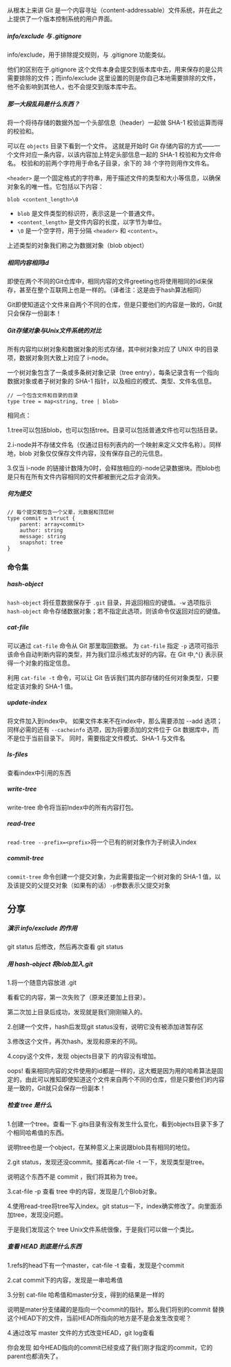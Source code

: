 从根本上来讲 Git 是一个内容寻址（content-addressable）文件系统，并在此之上提供了一个版本控制系统的用户界面。 



##### info/exclude 与 .gitignore

info/exclude，用于排除提交规则，与 .gitignore 功能类似。

他们的区别在于.gitignore 这个文件本身会提交到版本库中去，用来保存的是公共需要排除的文件；而info/exclude 这里设置的则是你自己本地需要排除的文件，他不会影响到其他人，也不会提交到版本库中去。



##### 那一大段乱码是什么东西？

将一个将待存储的数据外加一个头部信息（header）一起做 SHA-1 校验运算而得的校验和。

可以在 `objects` 目录下看到一个文件。 这就是开始时 Git 存储内容的方式——一个文件对应一条内容，以该内容加上特定头部信息一起的 SHA-1 校验和为文件命名。 校验和的前两个字符用于命名子目录，余下的 38 个字符则用作文件名。

`<header>` 是一个固定格式的字符串，用于描述文件的类型和大小等信息，以确保对象名的唯一性。它包括以下内容：

```
blob <content_length>\0
```

- `blob` 是文件类型的标识符，表示这是一个普通文件。
- `<content_length>` 是文件内容的长度，以字节为单位。
- `\0` 是一个空字符，用于分隔 `<header>` 和 `<content>`。

上述类型的对象我们称之为数据对象（blob object）



##### 相同内容相同id

即使在两个不同的Git仓库中，相同内容的文件greeting也将使用相同的id来保存，甚至在整个互联网上也是一样的。（译者注：这是由于hash算法相同）

Git即使知道这个文件来自两个不同的仓库，但是只要他们的内容是一致的，Git就只会保存一份副本！



##### Git存储对象与Unix文件系统的对比

 所有内容均以树对象和数据对象的形式存储，其中树对象对应了 UNIX 中的目录项，数据对象则大致上对应了 i-node。 

一个树对象包含了一条或多条树对象记录（tree entry），每条记录含有一个指向数据对象或者子树对象的 SHA-1 指针，以及相应的模式、类型、文件名信息。

```
// 一个包含文件和目录的目录
type tree = map<string, tree | blob>
```

相同点：

1.tree可以包括blob，也可以包括tree。目录可以包括普通文件也可以包括目录。

2.i-node并不存储文件名（仅通过目标列表内的一个映射来定义文件名称）。同样地，blob 对象仅仅保存文件内容，没有保存自己的元信息。

3.仅当 i-node 的链接计数降为0时，会释放相应的i-node记录数据块。而blob也是只有在所有文件内容相同的文件都被删光之后才会消失。



##### 何为提交

```
// 每个提交都包含一个父辈，元数据和顶层树
type commit = struct {
    parent: array<commit>
    author: string
    message: string
    snapshot: tree
}
```



### 命令集

##### hash-object

 `hash-object` 将任意数据保存于 `.git` 目录，并返回相应的键值。`-w` 选项指示 `hash-object` 命令存储数据对象；若不指定此选项，则该命令仅返回对应的键值。



##### cat-file

可以通过 `cat-file` 命令从 Git 那里取回数据。 为 `cat-file` 指定 `-p` 选项可指示该命令自动判断内容的类型，并为我们显示格式友好的内容。在 Git 中,^{} 表示获得一个对象的指定信息。

利用 `cat-file -t` 命令，可以让 Git 告诉我们其内部存储的任何对象类型，只要给定该对象的 SHA-1 值。



##### update-index

将文件加入到index中。 如果文件本来不在index中，那么需要添加 --add 选项；同样必需的还有 `--cacheinfo` 选项，因为将要添加的文件位于 Git 数据库中，而不是位于当前目录下。 同时，需要指定文件模式、SHA-1 与文件名



##### ls-files

查看index中引用的东西



##### write-tree

 write-tree 命令将当前Index中的所有内容打包。 



##### read-tree

`read-tree --prefix=<prefix>`将一个已有的树对象作为子树读入index



##### commit-tree

 `commit-tree` 命令创建一个提交对象，为此需要指定一个树对象的 SHA-1 值，以及该提交的父提交对象（如果有的话）`-p`参数表示父提交对象



## 分享

##### 演示 info/exclude 的作用

git status 后修改，然后再次查看 git status



##### 用 hash-object 将blob加入.git

1.将一个随意内容放进 .git

看看它的内容，第一次失败了（原来还要加上目录）。

第二次加上目录后成功，发现就是我们刚刚输入的。



2.创建一个文件，hash后发现git status没有，说明它没有被添加进暂存区

3.修改这个文件，再次hash，发现和原来的不同。

4.copy这个文件，发现 objects目录下 的内容没有增加。

oops! 看来相同内容的文件使用的id都是一样的，这大概是因为用的哈希算法是固定的，由此可以推知即使知道这个文件来自两个不同的仓库，但是只要他们的内容是一致的，Git就只会保存一份副本！



##### 检查 tree 是什么

1.创建一个tree。查看一下.gits目录有没有发生什么变化，看到objects目录下多了个相同哈希值的东西。

说明tree也是一个object，在某种意义上来说跟blob具有相同的地位。

2.git status，发现还没commit。接着再cat-file -t 一下，发现类型是tree。

说明这个东西不是 commit ，我们将其称为 tree。

3.cat-file -p 查看 tree 中的内容，发现是几个Blob对象。

4.使用read-tree将tree写入index。git status一下，index确实修改了。向里面添加tree，发现没问题。

于是我们发现这个 tree Unix文件系统很像，于是我们可以做一个类比。



##### 查看 HEAD 到底是什么东西

1.refs的head下有一个master，cat-file -t 查看，发现是个commit

2.cat commit下的内容，发现是一串哈希值

3.分别 cat-file 哈希值和master分支，得到的结果是一样的

说明是mater分支储藏的是指向一个commit的指针。那么我们将别的commit 替换这个HEAD下的文件，当前HEAD所指向的地方是不是会发生改变呢？

4.通过改写 master 文件的方式改变HEAD，git log查看

你会发现 如今HEAD指向的commit已经变成了我们刚才指定的commit，它的parent也都消失了。
















